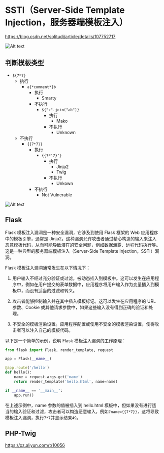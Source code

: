 # SSTI（Server-Side Template Injection，服务器端模板注入）

<https://blog.csdn.net/solitudi/article/details/107752717>

![Alt text](../images/SSTI/image-1.png)

## 判断模板类型

- `${7*7}`
  - 执行
    - `a{*comment*}b`
      - 执行
        - Smarty
      - 不执行
        - `${"z".join("ab")}`
          - 执行
            - Mako
          - 不执行
            - Unknown
  - 不执行
    - `{{7*7}}`
      - 执行
        - `{{7*'7}'}`
          - 执行
            - Jinja2
            - Twig
          - 不执行
            - Unkown
      - 不执行
        - Not Vulnerable

![Alt text](../images/SSTI/image.png)

## Flask

Flask 模板注入漏洞是一种安全漏洞，它涉及到使用 Flask 框架的 Web 应用程序中的模板引擎，通常是 Jinja2。这种漏洞允许攻击者通过精心构造的输入来注入恶意模板代码，从而可能导致潜在的安全问题，例如数据泄露、远程代码执行等。这是一种典型的服务器端模板注入（Server-Side Template Injection，SSTI）漏洞。

Flask 模板注入漏洞通常发生在以下情况下：

1. 用户输入不经过充分验证或过滤，被动态插入到模板中。这可以发生在应用程序中，例如在用户提交的表单数据中，应用程序将用户输入作为变量插入到模板中，而没有适当的过滤和转义。

2. 攻击者能够控制输入并在其中插入模板标记。这可以发生在应用程序的 URL 参数、Cookie 或其他请求参数中，如果这些输入没有得到正确的验证和处理。

3. 不安全的模板渲染设置。应用程序配置或使用不安全的模板渲染设置，使得攻击者可以注入自己的模板代码。

以下是一个简单的示例，说明 Flask 模板注入漏洞的工作原理：

```python
from flask import Flask, render_template, request

app = Flask(__name__)

@app.route('/hello')
def hello():
    name = request.args.get('name')
    return render_template('hello.html', name=name)

if __name__ == '__main__':
    app.run()

```

在上述示例中，name 参数的值被插入到 hello.html 模板中，但如果没有进行适当的输入验证和过滤，攻击者可以构造恶意输入，例如`?name={{7*7}}`，这将导致模板注入漏洞，执行`7*7`并显示结果`49`。

## PHP-Twig

<https://xz.aliyun.com/t/10056>
